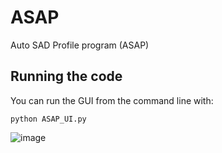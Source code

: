 # ASAP
Auto SAD Profile program (ASAP)

## Running the code

You can run the GUI from the command line with:
```
python ASAP_UI.py
```

![image](https://github.com/sooyeonLim/ASAP/assets/52401652/ac5976af-0633-4b84-879f-4d17337f29d6)
